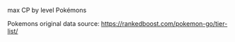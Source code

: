 max CP by level Pokémons

Pokemons original data source: https://rankedboost.com/pokemon-go/tier-list/
